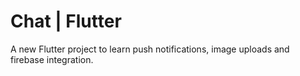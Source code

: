 # Chat | Flutter

A new Flutter project to learn push notifications, image uploads and firebase integration.


